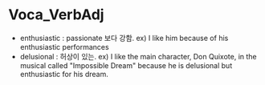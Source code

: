 # Voca_VerbAdj

* enthusiastic : passionate 보다 강함. ex) I like him because of his enthusiastic performances
* delusional : 허상이 있는. ex) I like the main character, Don Quixote, in the musical called "Impossible Dream" because he is delusional but enthusiastic for his dream.
 
